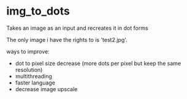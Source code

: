 # img_to_dots
Takes an image as an input and recreates it in dot forms

The only image i have the rights to is 'test2.jpg'. 

ways to improve:
- dot to pixel size decrease (more dots per pixel but keep the same resolution)
- multithreading 
- faster language
- decrease image upscale

